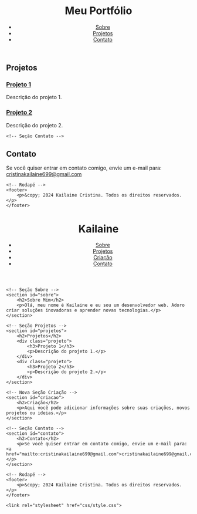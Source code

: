 <html lang="pt-BR">
<head>
    <meta charset="UTF-8">
    <meta name="viewport" content="width=device-width, initial-scale=1.0">
    <title>Meu Portfólio</title>
    <link rel="stylesheet" href="style.css">
</head>
<body>
    <!-- Cabeçalho da Página -->
    <header>
        <h1>Meu Portfólio</h1>
        <nav>
            <ul>
                <li><a href="#sobre">Sobre</a></li>
                <li><a href="#projetos">Projetos</a></li>
                <li><a href="#contato">Contato</a></li>
            </ul>
        </nav>
    </header>




<!-- Seção Projetos -->
<section id="projetos">
    <h2>Projetos</h2>
    <div class="projeto">
        <h3><a href="https://exemplo.com/projeto1">Projeto 1</a></h3>
        <p>Descrição do projeto 1.</p>
    </div>
    <div class="projeto">
        <h3><a href="https://exemplo.com/projeto2">Projeto 2</a></h3>
        <p>Descrição do projeto 2.</p>
    </div>
    <!-- Adicione mais projetos conforme necessário -->
</section>

    <!-- Seção Contato -->
<section id="contato">
    <h2>Contato</h2>
    <p>Se você quiser entrar em contato comigo, envie um e-mail para: <a href="mailto:cristinakailaine699@gmail.com">cristinakailaine699@gmail.com</a></p>
</section>

    <!-- Rodapé -->
    <footer>
        <p>&copy; 2024 Kailaine Cristina. Todos os direitos reservados.</p>
    </footer>
</body>








<!DOCTYPE html>
<html lang="pt-BR">
<head>
    <meta charset="UTF-8">
    <meta name="viewport" content="width=device-width, initial-scale=1.0">
    <title>Meu Portfólio</title>
    <link rel="stylesheet" href="style.css">
</head>
<body>
    <!-- Cabeçalho da Página -->
    <header>
        <h1>Kailaine</h1>
        <nav>
            <ul>
                <li><a href="#sobre">Sobre</a></li>
                <li><a href="#projetos">Projetos</a></li>
                <li><a href="#criacao">Criação</a></li> <!-- Aba "Criação" -->
                <li><a href="#contato">Contato</a></li>
                    <link rel="stylesheet" href="css/style.css">
</ul>
        </nav>
    </header>

    <!-- Seção Sobre -->
    <section id="sobre">
        <h2>Sobre Mim</h2>
        <p>Olá, meu nome é Kailaine e eu sou um desenvolvedor web. Adoro criar soluções inovadoras e aprender novas tecnologias.</p>
    </section>

    <!-- Seção Projetos -->
    <section id="projetos">
        <h2>Projetos</h2>
        <div class="projeto">
            <h3>Projeto 1</h3>
            <p>Descrição do projeto 1.</p>
        </div>
        <div class="projeto">
            <h3>Projeto 2</h3>
            <p>Descrição do projeto 2.</p>
        </div>
    </section>

    <!-- Nova Seção Criação -->
    <section id="criacao">
        <h2>Criação</h2>
        <p>Aqui você pode adicionar informações sobre suas criações, novos projetos ou ideias.</p>
    </section>

    <!-- Seção Contato -->
    <section id="contato">
        <h2>Contato</h2>
        <p>Se você quiser entrar em contato comigo, envie um e-mail para: <a href="mailto:cristinakailaine699@gmail.com">cristinakailaine699@gmail.com</a></p>
    </section>

    <!-- Rodapé -->
    <footer>
        <p>&copy; 2024 Kailaine Cristina. Todos os direitos reservados.</p>
    </footer>
    
    <link rel="stylesheet" href="css/style.css">

</body>
</html>


